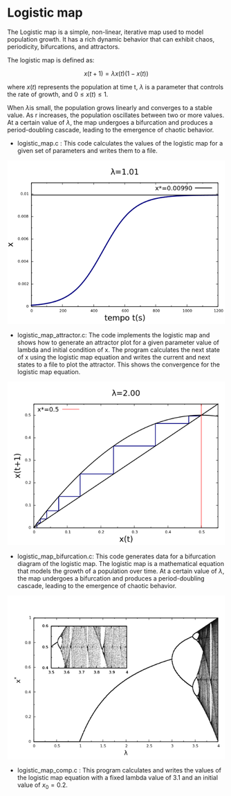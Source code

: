 # Logistic map

The Logistic map is a simple, non-linear, iterative map used to model population growth. It has a rich dynamic behavior that can exhibit chaos, periodicity, bifurcations, and attractors.

The logistic map is defined as:

$$x(t+1)=\lambda x(t)\left( 1-x(t)\right)$$

where $x(t)$ represents the population at time t, $\lambda$ is a parameter that controls the rate of growth, and $0 ≤ x(t) ≤ 1$.

When $\lambda$is small, the population grows linearly and converges to a stable value. As r increases, the population oscillates between two or more values. At a certain value of $\lambda$, the map undergoes a bifurcation and produces a period-doubling cascade, leading to the emergence of chaotic behavior.

- logistic_map.c : This code calculates the values of the logistic map for a given set of parameters and writes them to a file.

<img src="Image/mapa_logistico_lambda1,01.png">

- logistic_map_attractor.c: The code implements the logistic map and shows how to generate an attractor plot for a given parameter value of lambda and initial condition of x. The program calculates the next state of x using the logistic map equation and writes the current and next states to a file to plot the attractor. This shows the convergence for the logistic map equation.

<img src="Image/mapa_logistico_atrator_lambda2.png">


- logistic_map_bifurcation.c: This code generates data for a bifurcation diagram of the logistic map. The logistic map is a mathematical equation that models the growth of a population over time. At a certain value of $\lambda$, the map undergoes a bifurcation and produces a period-doubling cascade, leading to the emergence of chaotic behavior.

<img src="Image/mapa_bifurcacao.png">

- logistic_map_comp.c : This program calculates and writes the values of the logistic map equation with a fixed lambda value of 3.1 and an initial value of $x_0=0.2$.
